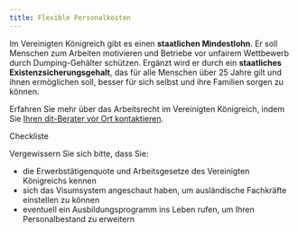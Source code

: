 ```yaml
---
title: Flexible Personalkosten
---
```


Im Vereinigten Königreich gibt es einen **staatlichen Mindestlohn**. Er soll Menschen zum Arbeiten motivieren und Betriebe vor unfairem Wettbewerb durch Dumping-Gehälter schützen. Ergänzt wird er durch ein **staatliches Existenzsicherungsgehalt**, das für alle Menschen über 25 Jahre gilt und ihnen ermöglichen soll, besser für sich selbst und ihre Familien sorgen zu können.


Erfahren Sie mehr über das Arbeitsrecht im Vereinigten Königreich, indem Sie [Ihren dit-Berater vor Ort kontaktieren](https://www.contactus.ukti.gov.uk/enquiry/topic).  

Checkliste

Vergewissern Sie sich bitte, dass Sie:

-	die Erwerbstätigenquote und Arbeitsgesetze des Vereinigten Königreichs kennen
-	sich das Visumsystem angeschaut haben, um ausländische Fachkräfte einstellen zu können
-   eventuell ein Ausbildungsprogramm ins Leben rufen, um Ihren Personalbestand zu erweitern